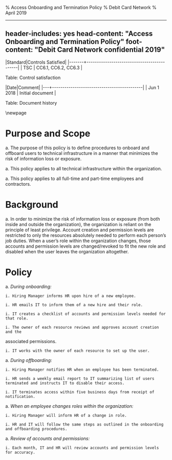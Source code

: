 % Access Onboarding and Termination Policy
% Debit Card Network
% April 2019

---
header-includes: yes
head-content: "Access Onboarding and Termination Policy"
foot-content: "Debit Card Network confidential 2019"
---

|Standard|Controls Satisfied|
|-------+--------------------------------------------|
| TSC | CC6.1, CC6.2, CC6.3 |

Table: Control satisfaction


|Date|Comment|
|---+--------------------------------------------|
| Jun 1 2018 | Initial document |

Table: Document history


\newpage

# Purpose and Scope

a. The purpose of this policy is to define procedures to onboard and offboard users to technical infrastructure in a manner that minimizes the risk of information loss or exposure. 

a. This policy applies to all technical infrastructure within the organization. 

a. This policy applies to all full-time and part-time employees and contractors. 

# Background

a. In order to minimize the risk of information loss or exposure (from both inside and outside the organization), the organization is reliant on the principle of least privilege. Account creation and permission levels are restricted to only the resources absolutely needed to perform each person’s job duties. When a user’s role within the organization changes, those accounts and permission levels are changed/revoked to fit the new role and disabled when the user leaves the organization altogether. 

# Policy

a. *During onboarding:*

    i. Hiring Manager informs HR upon hire of a new employee.

    i. HR emails IT to inform them of a new hire and their role. 

    i. IT creates a checklist of accounts and permission levels needed for that role. 

    i. The owner of each resource reviews and approves account creation and the 
associated permissions. 

    i. IT works with the owner of each resource to set up the user. 

a. *During offboarding:*

    i. Hiring Manager notifies HR when an employee has been terminated. 

    i. HR sends a weekly email report to IT summarizing list of users terminated and instructs IT to disable their access. 

    i. IT terminates access within five business days from receipt of notification. 

a. *When an employee changes roles within the organization:*

    i. Hiring Manager will inform HR of a change in role.
    
    i. HR and IT will follow the same steps as outlined in the onboarding and offboarding procedures. 

a. *Review of accounts and permissions:*

    i. Each month, IT and HR will review accounts and permission levels for accuracy. 




